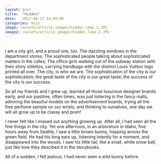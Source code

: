 ```yaml
---
layout: post
title:  "Hidden"
date:   2017-08-27 14:09:00
categories: mics
image: /assets/article_images/hidden_lake_2.JPG
image2: /assets/article_images/hidden_lake_2.JPG
---
```

<br /> 
I am a city girl, and a proud one, too. 
The dazzling windows in the department stores; The sophisticated people talking about sophisticated matters in the cafes; The office girls walking out of the subway station with their shiny stilettos, carrying handbags with the distinct Louis Vuitton logo printed all over. The city, is who we are. The sophistication of the city is our sophistication; the great taste of the city is our great taste; the success of the city is our success. 

So all my friends and I grew up, learned all those luxurious designer brands early, and our pastime, often times, was just loitering in the fancy malls, admiring the beaufiul models on the advertisement boards, trying all the free perfume sample on our wrists, and thinking to ourselves, one day we will all grow up to be classy and posh!

I never felt like I missed out anything growing up. After all, I had seen all the fine things in the city. 
Yet one afternoon, in an arboretum in Idaho, five hours away from Seattle, I saw a little brown bunny, hopping across the green field. He had his long ears up, listening intently for a moment, and disappeared into the woods. I saw his little tail, like a small, white snow ball, just like how they descibed it in the storybooks. 

All of a sudden, I felt jealous. 
I had never seen a wild bunny before. 



<br />
